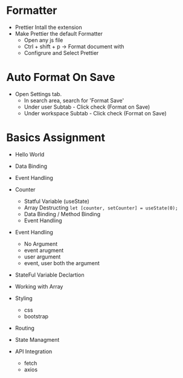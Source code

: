# Formatter

- Prettier Intall the extension
- Make Prettier the default Formatter
  - Open any js file
  - Ctrl + shift + p -> Format document with
  - Configrure and Select Prettier

# Auto Format On Save

- Open Settings tab.
  - In search area, search for 'Format Save'
  - Under user Subtab - Click check (Format on Save)
  - Under workspace Subtab - Click check (Format on Save)

# Basics Assignment

- Hello World
- Data Binding
- Event Handling
- Counter
  - Statful Variable (useState)
  - Array Destructing `let [counter, setCounter] = useState(0);`
  - Data Binding / Method Binding
  - Event Handling
- Event Handling

  - No Argument
  - event arugment
  - user argument
  - event, user both the argument

- StateFul Variable Declartion
- Working with Array
- Styling
  - css
  - bootstrap
- Routing
- State Managment
- API Integration
  - fetch
  - axios
